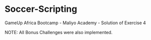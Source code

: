 # Soccer-Scripting
GameUp Africa Bootcamp - Maliyo Academy - Solution of Exercise 4

NOTE: All Bonus Challenges were also implemented.

